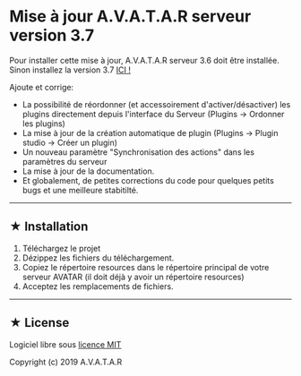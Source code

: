 # Mise à jour A.V.A.T.A.R serveur version 3.7

Pour installer cette mise à jour, A.V.A.T.A.R serveur 3.6 doit être installée.
Sinon installez la version 3.7 [ICI !](https://github.com/Spikharpax/A.V.A.T.A.R)

Ajoute et corrige:
* La possibilité de réordonner (et accessoirement d'activer/désactiver) les plugins directement depuis l'interface du Serveur (Plugins -> Ordonner les plugins)
* La mise à jour de la création automatique de plugin (Plugins -> Plugin studio -> Créer un plugin)
* Un nouveau paramètre "Synchronisation des actions" dans les paramètres du serveur
* La mise à jour de la documentation.
* Et globalement, de petites corrections du code pour quelques petits bugs et une meilleure stabitilté.

***
## ★ Installation
1. Téléchargez le projet
3. Dézippez les fichiers du téléchargement.
4. Copiez le répertoire resources dans le répertoire principal de votre serveur AVATAR (il doit déjà y avoir un répertoire resources)
5. Acceptez les remplacements de fichiers.

***
## ★ License
Logiciel libre sous [licence MIT](https://github.com/Spikharpax/A.V.A.T.A.R/blob/master/LICENSE)

Copyright (c) 2019 A.V.A.T.A.R